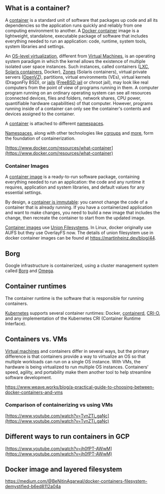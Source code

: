 
## What is a container?

A [container](https://www.freecodecamp.org/news/demystifying-containers-101-a-deep-dive-into-container-technology-for-beginners-d7b60d8511c1/)  is a standard unit of software that packages up code and all its dependencies so the application runs quickly and reliably from one computing environment to another. A [Docker container](https://www.docker.com/resources/what-container) image is a lightweight, standalone, executable package of software that includes everything needed to run an application: code, runtime, system tools, system libraries and settings.  

An [OS-level virtualization](https://en.wikipedia.org/wiki/OS-level_virtualization), different from [Virtual Machines](VM), is an operating system paradigm in which the kernel allows the existence of multiple isolated user space instances. Such instances, called containers ([LXC](https://linuxcontainers.org/), [Solaris containers](https://www.oracle.com/solaris/technologies/solaris-containers.html), Docker), [Zones](https://www.fujitsu.com/global/products/computing/servers/unix/sparc-enterprise/software/solaris10/container/zone/#:~:text=A%20Solaris%20Zone%20is%20a,where%20Solaris%20OS%20is%20installed.) (Solaris containers), virtual private servers ([OpenVZ](https://openvz.org/)), partitions, virtual environments (VEs), virtual kernels (DragonFly BSD), or [jails](https://en.wikipedia.org/wiki/FreeBSD_jail) ([FreeBSD jail](https://www.cyberciti.biz/faq/configuring-freebsd-12-vnet-jail-using-bridgeepair-zfs/) or chroot jail), may look like real computers from the point of view of programs running in them. A computer program running on an ordinary operating system can see all resources (connected devices, files and folders, network shares, CPU power, quantifiable hardware capabilities) of that computer. However, programs running inside of a container can only see the container's contents and devices assigned to the container.


A [container](https://appfleet.com/blog/what-is-a-container-a-kernel-introduction/) is  attached to different [namespaces](https://opensource.com/article/19/10/namespaces-and-containers-linux).

[Namespaces](Namespaces), along with other technologies like [cgroups](https://en.wikipedia.org/wiki/Cgroups) and [more](https://blog.scottlowe.org/2013/09/04/introducing-linux-network-namespaces/), form the foundation of containerization.

[https://www.docker.com/resources/what-container](https://www.docker.com/resources/what-container)


### Container Images

A [container image](https://cloud.google.com/container-registry/docs/image-formats) is a ready-to-run software package, containing everything needed to run an application: the code and any runtime it requires, application and system libraries, and default values for any essential settings.


By design, a [container is immutable](https://cloud.google.com/architecture/best-practices-for-operating-containers): you cannot change the code of a container that is already running. If you have a containerized application and want to make changes, you need to build a new image that includes the change, then recreate the container to start from the updated image.

[Container images](https://phoenixnap.com/kb/docker-image-vs-container) use [Union Filesystems](https://en.wikipedia.org/wiki/UnionFS). In Linux, docker originally use AUFS but they use OverlayFS now.  The details of union filesystem use in docker container images can be found at https://martinheinz.dev/blog/44.

## Borg

Google  infrastructure is containerized, using a cluster management system called [Borg](https://research.google.com/pubs/pub43438.html?hl=es) and [Omega](https://queue.acm.org/detail.cfm?id=2898444).

## Container runtimes

The container runtime is the software that is responsible for running containers.

[Kubernetes](https://github.com/bobbae/gcp/wiki/Kubernetes-Engine-and-Containers) supports several container runtimes: Docker, [containerd](https://containerd.io/), [CRI-O](https://cri-o.io), and any implementation of the Kubernetes CRI (Container Runtime Interface).

## Containers vs. VMs

[Virtual machines](VM) and containers differ in several ways, but the primary difference is that containers provide a way to virtualize an OS so that multiple workloads can run on a single OS instance. With VMs, the hardware is being virtualized to run multiple OS instances. Containers’ speed, agility, and portability make them another tool to help streamline software development.




https://www.weave.works/blog/a-practical-guide-to-choosing-between-docker-containers-and-vms

### Comparison of containerizing vs using VMs

[https://www.youtube.com/watch?v=TvnZTi_gaNc](https://www.youtube.com/watch?v=TvnZTi_gaNc)


## Different ways to run containers in GCP



[https://www.youtube.com/watch?v=jh0fPT-AWwM](https://www.youtube.com/watch?v=jh0fPT-AWwM)


## Docker image and layered filesystem

https://medium.com/@BeNitinAgarwal/docker-containers-filesystem-demystified-b6ed8112a04a

